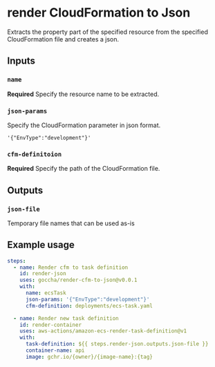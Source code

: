 # render CloudFormation to Json

Extracts the property part of the specified resource from the specified CloudFormation file and creates a json.

## Inputs

### `name`

**Required** Specify the resource name to be extracted.

### `json-params`

Specify the CloudFormation parameter in json format.

```js:example
'{"EnvType":"development"}'
```

### `cfm-definitoion`

**Required** Specify the path of the CloudFormation file.

## Outputs

### `json-file`

Temporary file names that can be used as-is

## Example usage
```yaml
steps:
  - name: Render cfm to task definition
    id: render-json
    uses: goccha/render-cfm-to-json@v0.0.1
    with:
      name: ecsTask
      json-params: '{"EnvType":"development"}'
      cfm-definition: deployments/ecs-task.yaml

  - name: Render new task definition
    id: render-container
    uses: aws-actions/amazon-ecs-render-task-definition@v1
    with:
      task-definition: ${{ steps.render-json.outputs.json-file }}
      container-name: api
      image: gchr.io/{owner}/{image-name}:{tag}

```